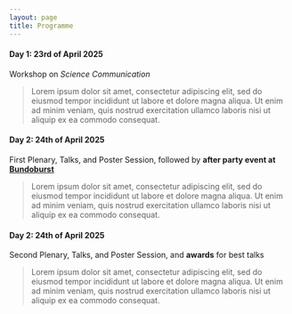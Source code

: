 ```yaml
---
layout: page
title: Programme
---
```


#### Day 1: 23rd of April 2025  
Workshop on _Science Communication_  
>Lorem ipsum dolor sit amet, consectetur adipiscing elit, sed do eiusmod tempor incididunt ut labore et dolore magna aliqua. Ut enim ad minim veniam, quis nostrud exercitation ullamco laboris nisi ut aliquip ex ea commodo consequat.
  
#### Day 2: 24th of April 2025  
First Plenary, Talks, and Poster Session, followed by __after party event at__ [__Bundoburst__](https://bundobust.com/locations/liverpool/)  
>Lorem ipsum dolor sit amet, consectetur adipiscing elit, sed do eiusmod tempor incididunt ut labore et dolore magna aliqua. Ut enim ad minim veniam, quis nostrud exercitation ullamco laboris nisi ut aliquip ex ea commodo consequat.

#### Day 2: 24th of April 2025  
Second Plenary, Talks, and Poster Session, and __awards__ for best talks  
>Lorem ipsum dolor sit amet, consectetur adipiscing elit, sed do eiusmod tempor incididunt ut labore et dolore magna aliqua. Ut enim ad minim veniam, quis nostrud exercitation ullamco laboris nisi ut aliquip ex ea commodo consequat.  
